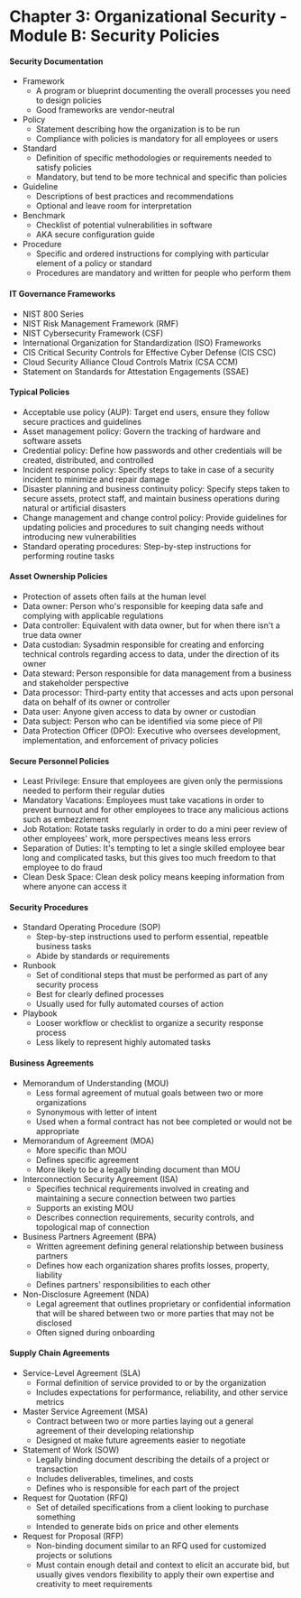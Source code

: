 # Chapter 3: Organizational Security - Module B: Security Policies

#### Security Documentation
- Framework
    - A program or blueprint documenting the overall processes you need to design policies
    - Good frameworks are vendor-neutral
- Policy
    - Statement describing how the organization is to be run
    - Compliance with policies is mandatory for all employees or users
- Standard
    - Definition of specific methodologies or requirements needed to satisfy policies
    - Mandatory, but tend to be more technical and specific than policies
- Guideline
    - Descriptions of best practices and recommendations
    - Optional and leave room for interpretation
- Benchmark
    - Checklist of potential vulnerabilities in software
    - AKA secure configuration guide
- Procedure
    - Specific and ordered instructions for complying with particular element of a policy or standard
    - Procedures are mandatory and written for people who perform them

#### IT Governance Frameworks
- NIST 800 Series
- NIST Risk Management Framework (RMF)
- NIST Cybersecurity Framework (CSF)
- International Organization for Standardization (ISO) Frameworks
- CIS Critical Security Controls for Effective Cyber Defense (CIS CSC)
- Cloud Security Alliance Cloud Controls Matrix (CSA CCM)
- Statement on Standards for Attestation Engagements (SSAE)

#### Typical Policies
- Acceptable use policy (AUP): Target end users, ensure they follow secure practices and guidelines
- Asset management policy: Govern the tracking of hardware and software assets
- Credential policy: Define how passwords and other credentials will be created, distributed, and controlled
- Incident response policy: Specify steps to take in case of a security incident to minimize and repair damage
- Disaster planning and business continuity policy: Specify steps taken to secure assets, protect staff, and maintain business operations during natural or artificial disasters
- Change management and change control policy: Provide guidelines for updating policies and procedures to suit changing needs without introducing new vulnerabilities
- Standard operating procedures: Step-by-step instructions for performing routine tasks

#### Asset Ownership Policies
- Protection of assets often fails at the human level
- Data owner: Person who's responsible for keeping data safe and complying with applicable regulations
- Data controller: Equivalent with data owner, but for when there isn't a true data owner
- Data custodian: Sysadmin responsible for creating and enforcing technical controls regarding access to data, under the direction of its owner
- Data steward: Person responsible for data management from a business and stakeholder perspective
- Data processor: Third-party entity that accesses and acts upon personal data on behalf of its owner or controller
- Data user: Anyone given access to data by owner or custodian
- Data subject: Person who can be identified via some piece of PII
- Data Protection Officer (DPO): Executive who oversees development, implementation, and enforcement of privacy policies

#### Secure Personnel Policies
- Least Privilege: Ensure that employees are given only the permissions needed to perform their regular duties
- Mandatory Vacations: Employees must take vacations in order to prevent burnout and for other employees to trace any malicious actions such as embezzlement
- Job Rotation: Rotate tasks regularly in order to do a mini peer review of other employees' work, more perspectives means less errors
- Separation of Duties: It's tempting to let a single skilled employee bear long and complicated tasks, but this gives too much freedom to that employee to do fraud
- Clean Desk Space: Clean desk policy means keeping information from where anyone can access it

#### Security Procedures
- Standard Operating Procedure (SOP)
    - Step-by-step instructions used to perform essential, repeatble business tasks
    - Abide by standards or requirements
- Runbook
    - Set of conditional steps that must be performed as part of any security process
    - Best for clearly defined processes
    - Usually used for fully automated courses of action
- Playbook
    - Looser workflow or checklist to organize a security response process
    - Less likely to represent highly automated tasks

#### Business Agreements
- Memorandum of Understanding (MOU)
    - Less formal agreement of mutual goals between two or more organizations
    - Synonymous with letter of intent
    - Used when a formal contract has not bee completed or would not be appropriate
- Memorandum of Agreement (MOA)
    - More specific than MOU
    - Defines specific agreement
    - More likely to be a legally binding document than MOU
- Interconnection Security Agreement (ISA)
    - Specifies technical requirements involved in creating and maintaining a secure connection between two parties
    - Supports an existing MOU
    - Describes connection requirements, security controls, and topological map of connection
- Business Partners Agreement (BPA)
    - Written agreement defining general relationship between business partners
    - Defines how each organization shares profits losses, property, liability
    - Defines partners' responsibilities to each other
- Non-Disclosure Agreement (NDA)
    - Legal agreement that outlines proprietary or confidential information that will be shared between two or more parties that may not be disclosed
    - Often signed during onboarding

#### Supply Chain Agreements
- Service-Level Agreement (SLA)
    - Formal definition of service provided to or by the organization
    - Includes expectations for performance, reliability, and other service metrics
- Master Service Agreement (MSA)
    - Contract between two or more parties laying out a general agreement of their developing relationship
    - Designed ot make future agreements easier to negotiate
- Statement of Work (SOW)
    - Legally binding document describing the details of a project or transaction
    - Includes deliverables, timelines, and costs
    - Defines who is responsible for each part of the project
- Request for Quotation (RFQ)
    - Set of detailed specifications from a client looking to purchase something
    - Intended to generate bids on price and other elements
- Request for Proposal (RFP)
    - Non-binding document similar to an RFQ used for customized projects or solutions
    - Must contain enough detail and context to elicit an accurate bid, but usually gives vendors flexibility to apply their own expertise and creativity to meet requirements
